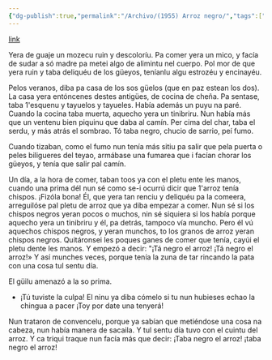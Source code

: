 ```yaml
---
{"dg-publish":true,"permalink":"/Archivo/(1955) Arroz negro/","tags":["#Siglo_20","Meridional","a1955","Jesús_Neira_Martínez","escrito","Lena","cuento"]}
---
```


[link](https://www.xuliocs.com/Esquisa/arroznegro.htm)

Yera de guaje un mozecu ruin y descoloríu. Pa comer yera un mico, y facía de sudar a só madre pa metei algo de alimintu nel cuerpo. Pol mor de que yera ruin y taba deliquéu de los güeyos, teníanlu algu estrozéu y encinayéu.

Pelos veranos, diba pa casa de los sos güelos (que en paz estean los dos). La casa yera entóncenes destes antigües, de cocina de cheña. Pa sentase, taba 1'esquenu y tayuelos y tayueles. Había además un puyu na paré. Cuando la cocina taba muerta, aquecho yera un tinibriru. Nun había más que un ventenu bien piquinu que daba al camín. Per cima del char, taba el serdu, y más atrás el sombrao. Tó taba negro, chucio de sarrio, peí fumo.

Cuando tizaban, como el fumo nun tenía más sitiu pa salir que pela puerta o peles biligueres del teyao, armábase una fumarea que i facían chorar los güeyos, y tenía que salir pal camín.

Un día, a la hora de comer, taban toos ya con el pletu ente les manos, cuando una prima dél nun sé como se-i ocurrú dicir que 1'arroz tenía chispos. ¡Fizóla bona! Él, que yera tan renciu y deliquéu pa la comeera, arreguilóse pal pletu de arroz que ya diba empezar a comer. Nun sé si los chispos negros yeran pocos o muchos, nin sé siquiera si los había porque aquecho yera un tinibriru y él, pa detrás, tampoco vía muncho. Pero él vú aquechos chispos negros, y yeran munchos, to los granos de arroz yeran chispos negros. Quitáronsei les poques ganes de comer que tenía, cayúi el pletu dente les manos. Y empezó a decir: "¡Tá negro el arroz! ¡Tá negro el arroz!» Y así munches veces, porque tenía la zuna de tar rincando la pata con una cosa tul sentu día.

El güilu amenazó a la so prima.  
- ¡Tú tuviste la culpa! El ninu ya diba cómelo si tu nun hubieses echao la chingua a pacer ¡Toy por date una tenyerá!

Nun trataron de convencelu, porque ya sabían que metiéndose una cosa na cabeza, nun había manera de sacaila. Y tul sentu día tuvo con el cuintu del arroz. Y ca triqui traque nun facía más que decir: ¡Taba negro el arroz! ¡taba negro el arroz!